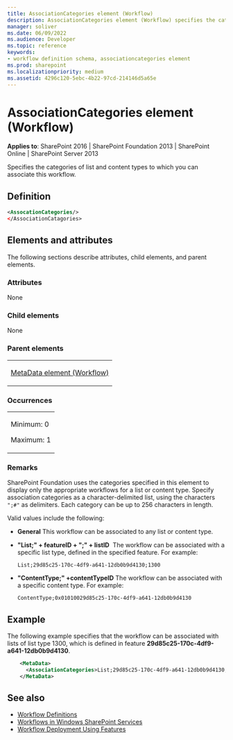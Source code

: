 ```yaml
---
title: AssociationCategories element (Workflow)
description: AssociationCategories element (Workflow) specifies the categories of list and content types to which you can associate this workflow.
manager: soliver
ms.date: 06/09/2022
ms.audience: Developer
ms.topic: reference
keywords:
- workflow definition schema, associationcategories element
ms.prod: sharepoint
ms.localizationpriority: medium
ms.assetid: 4296c120-5ebc-4b22-97cd-214146d5a65e
---
```


# AssociationCategories element (Workflow)

**Applies to**: SharePoint 2016 | SharePoint Foundation 2013 | SharePoint Online | SharePoint Server 2013

Specifies the categories of list and content types to which you can associate this workflow.

## Definition

```XML
<AssocationCategories/>
</AssociationCatagories>
```

## Elements and attributes

The following sections describe attributes, child elements, and parent elements.

### Attributes

None

### Child elements

None

### Parent elements

<table>
<colgroup>
<col width="100%" />
</colgroup>
<tbody>
<tr class="odd">
<td align="left"><p><a href="metadata-element-workflow.md">MetaData element (Workflow)</a></p></td>
</tr>
</tbody>
</table>

### Occurrences

<table>
<colgroup>
<col width="100%" />
</colgroup>
<tbody>
<tr class="odd">
<td align="left"><p>Minimum: 0</p>
<p>Maximum: 1</p></td>
</tr>
</tbody>
</table>

### Remarks

SharePoint Foundation uses the categories specified in this element to display only the appropriate workflows for a list or content type. Specify association categories as a character-delimited list, using the characters `";#"` as delimiters. Each category can be up to 256 characters in length.

Valid values include the following:

- **General** This workflow can be associated to any list or content type.

- **"List;" + featureID + ";" + listID**  The workflow can be associated with a specific list type, defined in the specified feature. For example:

    `List;29d85c25-170c-4df9-a641-12db0b9d4130;1300`

- **"ContentType;" +contentTypeID** The workflow can be associated with a specific content type. For example:

    `ContentType;0x01010029d85c25-170c-4df9-a641-12db0b9d4130`

## Example

The following example specifies that the workflow can be associated with lists of list type 1300, which is defined in feature **29d85c25-170c-4df9-a641-12db0b9d4130**.

```XML
    <MetaData>
      <AssociationCategories>List;29d85c25-170c-4df9-a641-12db0b9d4130;1300</AssociationCategories>
    </MetaData>
```

## See also

- [Workflow Definitions](workflow-definitions.md)
- [Workflows in Windows SharePoint Services](https://msdn.microsoft.com/library/be0888d4-20b2-4d39-bf28-2d8a71829d8e(Office.15).aspx)
- [Workflow Deployment Using Features](https://msdn.microsoft.com/library/ad294f09-483d-4e87-bd19-fa37795ed558(Office.15).aspx)








